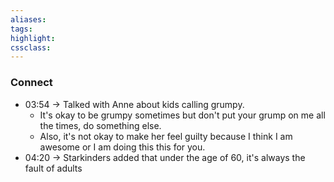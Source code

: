 ```yaml
---
aliases:  
tags:
highlight:  
cssclass:
---
```



### Connect
- 03:54 → Talked with Anne about kids calling grumpy.
	- It's okay to be grumpy sometimes but don't put your grump on me all the times, do something else.
	- Also, it's not okay to make her feel guilty because I think I am awesome or I am doing this this for you.
- 04:20 → Starkinders added that under the age of 60, it's always the fault of adults
